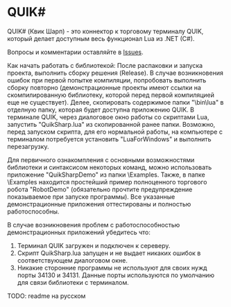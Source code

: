 ﻿QUIK#
==========
QUIK# (Квик Шарп) - это коннектор к торговому терминалу QUIK, который делает доступным весь функционал Lua из .NET (C#).

Вопросы и комментарии оставляйте в [Issues](https://github.com/finsight/QUIKSharp/issues).

Как начать работать с библиотекой:
После распаковки и запуска проекта, выполнить сборку решения (Release). В случае возникновения ошибок при первой попытке компиляции, попробовать выполнить сборку повторно 
(демонстрационные проекты имеют ссылки на скомпилированную библиотеку, которой перед первой компиляцией еще не существует).
Делее, скопировать содержимое папки "\\bin\lua" в отделную папку, которая будет доступна приложению QUIK.
В терминале QUIK, через диалоговое окно работы со скриптами Lua, запустить "QuikSharp.lua" из скопированной ранее папки.
Возможно, перед запуском скрипта, для его нормальной работы, на компьютере с терминалом потребуется установить "LuaForWindows" и выполнить перезагрузку.

Для первичного ознакомпления с основными возможностями библиотеки и синтаксисом некоторых команд, можно использовать приложение "QuikSharpDemo" из папки \\Examples.
Также, в папке \\Examples находится простейший пример полноценного торгового робота "RobotDemo" (обязательно прочтите предупреждение показываемое при запуске программы).
Все указанные демонстрационные приложения оттестированы и полностью работоспособны.

В случае возникновения проблем с работоспособностью демонстрационных приложений убедитесь что:
1. Терминал QUIK загружен и подключен к сереверу.
2. Скрипт QuikSharp.lua запущен и не выдает никаких ошибок в соответствующем диалоговом окне.
3. Никакие сторонние программы не используют для своих нужд порты 34130 и 34131. Данные порты используются по умолчанию для связи библиотеки с терминалом.




TODO: readme на русском